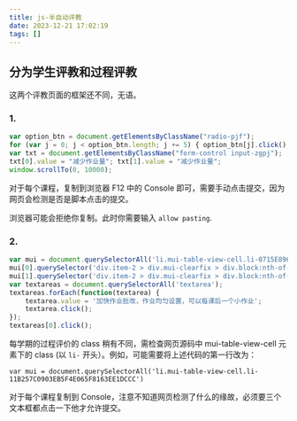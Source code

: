 ```yaml
---
title: js-半自动评教
date: 2023-12-21 17:02:19
tags: []
---
```

## 分为学生评教和过程评教

这两个评教页面的框架还不同，无语。

### 1.

```js
var option_btn = document.getElementsByClassName("radio-pjf");
for (var j = 0; j < option_btn.length; j += 5) { option_btn[j].click(); }
var txt = document.getElementsByClassName("form-control input-zgpj");
txt[0].value = "减少作业量"; txt[1].value = "减少作业量";
window.scrollTo(0, 10000);
```

对于每个课程，复制到浏览器 F12 中的 Console 即可，需要手动点击提交，因为网页会检测是否是脚本点击的提交。

浏览器可能会拒绝你复制。此时你需要输入 `allow pasting`.

### 2.

```js
var mui = document.querySelectorAll('li.mui-table-view-cell.li-0715E896D64DBEBEE065F8163EE1DCCC')
mui[0].querySelector('div.item-2 > div.mui-clearfix > div.block:nth-of-type(5)').click()
mui[1].querySelector('div.item-2 > div.mui-clearfix > div.block:nth-of-type(1)').click()
var textareas = document.querySelectorAll('textarea');
textareas.forEach(function(textarea) {
    textarea.value = '加快作业批改，作业均匀设置，可以每课后一个小作业';
    textarea.click();
});
textareas[0].click();
```

每学期的过程评价的 class 稍有不同，需检查网页源码中 mui-table-view-cell 元素下的 class (以 `li-` 开头）。例如，可能需要将上述代码的第一行改为：

```
var mui = document.querySelectorAll('li.mui-table-view-cell.li-11B257C0903EB5F4E065F8163EE1DCCC')
```

对于每个课程复制到 Console，注意不知道网页检测了什么的缘故，必须要三个文本框都点击一下他才允许提交。

